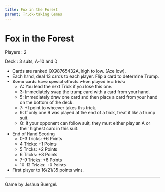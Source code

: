 ```yaml
---
title: Fox in the Forest
parent: Trick-taking Games
---
```


# Fox in the Forest


Players
: 2

Deck
: 3 suits, A-10 and Q

- Cards are ranked QX98765432A, high to low. (Ace low).
- Each hand, deal 13 cards to each player. Flip a card to determine Trump.
- Some cards have special effects when played in a trick:
    - <span class="card">A</span>: You lead the next Trick if you lose this one.
    - <span class="card">3</span>: Immediately swap the trump card with a card from your hand.
    - <span class="card">5</span>: Immediately draw one card and then place a card from your hand on the bottom of the deck.
    - <span class="card">7</span>: +1 point to whoever takes this trick.
    - <span class="card">9</span>: If only one 9 was played at the end of a trick, treat it like a trump suit.
    - <span class="card">Q</span>: If your opponent can follow suit, they must either play an A or their highest card in this suit.
- End of Hand Scoring:
    - 0-3 Tricks: +6 Points
    - 4 Tricks: +1 Points
    - 5 Tricks: +2 Points
    - 6 Tricks: +3 Points
    - 7-9 Tricks: +6 Points
    - 10-13 Tricks: +0 Points
- First player to 16/21/35 points wins.

---

Game by Joshua Buergel.


